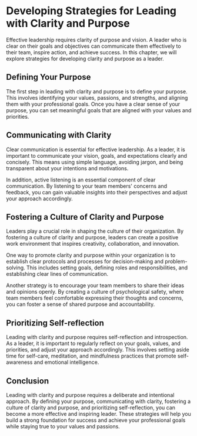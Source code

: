 Developing Strategies for Leading with Clarity and Purpose
========================================================================================================

Effective leadership requires clarity of purpose and vision. A leader who is clear on their goals and objectives can communicate them effectively to their team, inspire action, and achieve success. In this chapter, we will explore strategies for developing clarity and purpose as a leader.

Defining Your Purpose
---------------------

The first step in leading with clarity and purpose is to define your purpose. This involves identifying your values, passions, and strengths, and aligning them with your professional goals. Once you have a clear sense of your purpose, you can set meaningful goals that are aligned with your values and priorities.

Communicating with Clarity
--------------------------

Clear communication is essential for effective leadership. As a leader, it is important to communicate your vision, goals, and expectations clearly and concisely. This means using simple language, avoiding jargon, and being transparent about your intentions and motivations.

In addition, active listening is an essential component of clear communication. By listening to your team members' concerns and feedback, you can gain valuable insights into their perspectives and adjust your approach accordingly.

Fostering a Culture of Clarity and Purpose
------------------------------------------

Leaders play a crucial role in shaping the culture of their organization. By fostering a culture of clarity and purpose, leaders can create a positive work environment that inspires creativity, collaboration, and innovation.

One way to promote clarity and purpose within your organization is to establish clear protocols and processes for decision-making and problem-solving. This includes setting goals, defining roles and responsibilities, and establishing clear lines of communication.

Another strategy is to encourage your team members to share their ideas and opinions openly. By creating a culture of psychological safety, where team members feel comfortable expressing their thoughts and concerns, you can foster a sense of shared purpose and accountability.

Prioritizing Self-reflection
----------------------------

Leading with clarity and purpose requires self-reflection and introspection. As a leader, it is important to regularly reflect on your goals, values, and priorities, and adjust your approach accordingly. This involves setting aside time for self-care, meditation, and mindfulness practices that promote self-awareness and emotional intelligence.

Conclusion
----------

Leading with clarity and purpose requires a deliberate and intentional approach. By defining your purpose, communicating with clarity, fostering a culture of clarity and purpose, and prioritizing self-reflection, you can become a more effective and inspiring leader. These strategies will help you build a strong foundation for success and achieve your professional goals while staying true to your values and passions.

